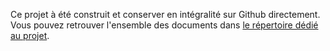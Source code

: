 Ce projet à été construit et conserver en intégralité sur Github directement. Vous pouvez retrouver l'ensemble des documents dans [le répertoire dédié au projet](https://github.com/Haelios/Projet_7_OC).

